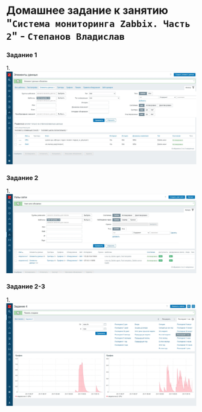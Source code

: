# Домашнее задание к занятию "`Система мониторинга Zabbix. Часть 2`" - `Степанов Владислав`

### Задание 1

1.![Image alt](https://github.com/vladislst/hw-03.md/raw/main/img/zabbix1.jpg)

### Задание 2

1.![Image alt](https://github.com/vladislst/hw-03.md/raw/main/img/zabbix2.jpg)

### Задание 2-3

1.![Image alt](https://github.com/vladislst/hw-03.md/raw/main/img/zabbix3.jpg)
